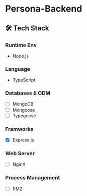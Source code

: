# Persona-Backend
## 🛠 Tech Stack

### Runtime Env
- Node.js

### Language
- TypeScript

### Databases & ODM
- [ ] MongoDB
- [ ] Mongoose
- [ ] Typegoose

### Framworks
- [x] Express.js

### Web Server
- [ ] NginX

### Process Management
- [ ] PM2

<!-- Security scan triggered at 2025-09-02 05:28:07 -->

<!-- Security scan triggered at 2025-09-09 05:45:30 -->

<!-- Security scan triggered at 2025-09-28 15:54:52 -->